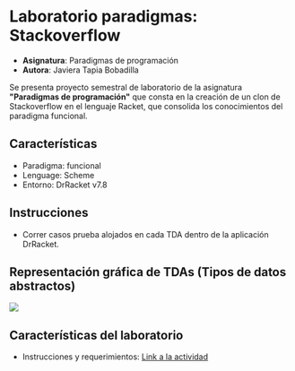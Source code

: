 # Laboratorio paradigmas: Stackoverflow

- **Asignatura**: Paradigmas de programación
- **Autora**: Javiera Tapia Bobadilla


Se presenta proyecto semestral de laboratorio de la asignatura **"Paradigmas de programación"** que consta en la creación de un clon de Stackoverflow en el lenguaje Racket, que consolida los conocimientos del paradigma funcional.


## Características

- Paradigma: funcional
- Lenguage: Scheme
- Entorno: DrRacket v7.8


## Instrucciones

- Correr casos prueba alojados en cada TDA dentro de la aplicación DrRacket.


## Representación gráfica de TDAs (Tipos de datos abstractos)

![](https://github.com/Javieratapiab/laboratorio-paradigmas-stackoverflow/blob/main/representacion-grafica-tdas.png)


## Características del laboratorio

- Instrucciones y requerimientos: [Link a la actividad](https://docs.google.com/document/d/1TwFzL2nr5yJ24qKY3V4Z-iSBFnZuGbB_tgJ2ov_UtJs)
